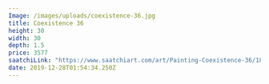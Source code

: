 ```yaml
---
Image: /images/uploads/coexistence-36.jpg
title: Coexistence 36
height: 30
width: 30
depth: 1.5
price: 3577
saatchiLink: "https://www.saatchiart.com/art/Painting-Coexistence-36/189576/6694285/view"
date: 2019-12-28T01:54:34.250Z
---
```

